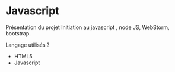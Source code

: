 # Javascript

Présentation du projet
Initiation au javascript , node JS, WebStorm, bootstrap.


Langage utilisés ?
- HTML5
- Javascript